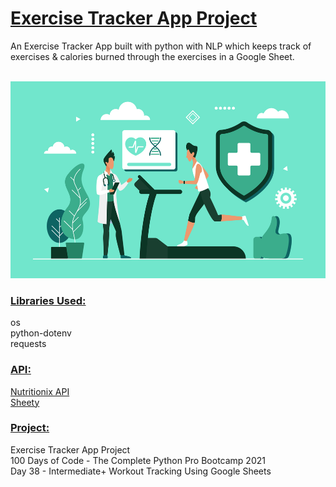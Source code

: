 # <u>**Exercise Tracker App Project**</u>

An Exercise Tracker App built with python with NLP which 
keeps track of exercises & calories burned through the 
exercises in a Google Sheet. </br> </br>

![Exercise Tracker](image.jpg) <br/>

### <u>**Libraries Used:**</u> <br />
os <br/>
python-dotenv <br/>
requests <br/>

### <u>**API:**</u> <br />
[Nutritionix API](https://developer.nutritionix.com/) <br/>
[Sheety](https://sheety.co/)

### <u>**Project:**</u> <br/>
Exercise Tracker App Project<br/>
100 Days of Code - The Complete Python Pro Bootcamp 2021 <br/>
Day 38 - Intermediate+ Workout Tracking Using Google Sheets